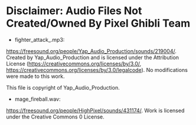 # Disclaimer: Audio Files Not Created/Owned By Pixel Ghibli Team

- fighter_attack_.mp3: 

https://freesound.org/people/Yap_Audio_Production/sounds/219004/. Created by Yap_Audio_Production and is licensed under the Attribution License (https://creativecommons.org/licenses/by/3.0/, https://creativecommons.org/licenses/by/3.0/legalcode). No modifications were made to this work.

This file is copyright of Yap_Audio_Production.

- mage_fireball.wav:

https://freesound.org/people/HighPixel/sounds/431174/. Work is licensed under the Creative Commons 0 License.